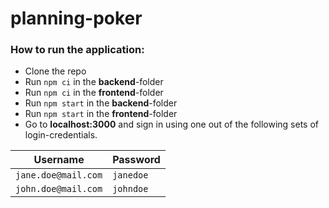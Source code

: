 # planning-poker


### How to run the application:

- Clone the repo
- Run `npm ci` in the **backend**-folder
- Run `npm ci` in the **frontend**-folder
- Run `npm start` in the **backend**-folder
- Run `npm start` in the **frontend**-folder
- Go to **localhost:3000** and sign in using one out of the following sets of login-credentials.

| Username          | Password |
| ----------------- | -------- |
| `jane.doe@mail.com`| `janedoe`  |
| `john.doe@mail.com` | `johndoe`  |
